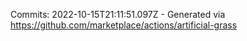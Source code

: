 Commits: 2022-10-15T21:11:51.097Z - Generated via https://github.com/marketplace/actions/artificial-grass
<br>
